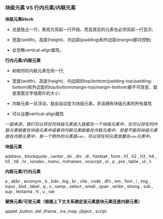 ### 块级元素  VS 行内元素/内联元素

**块级元素block**

* 总是独占一行，表现为另起一行开始，而且其后的元素也必须另起一行显示;

* 宽度\(width\)、高度\(height\)、内边距\(padding\)和外边距\(margin\)都可控制;

* 会忽略vertical-align属性。

**行内元素/内联元素**

* 和相邻的内联元素在同一行;

* 宽度\(width\)、高度\(height\)、内边距的top/bottom\(padding-top/padding-bottom\)和外边距的top/bottom\(margin-top/margin-bottom\)都不可改变，就是里面文字或图片的大小;

* 内联元素一旦浮动，就会自动变为块级元素，并且拥有块级元素的所有属性

* 可以设置vertical-align属性

_一般来讲，我们可以将任何块级元素放入嵌套在一个块级元素中，也可以将任何内联元素嵌套在块级元素中或者将内联元素嵌套在内联元素中，但是不能将块级元素放在内联元素中，有一个例外的元素是_`<a>`_，可以将任何元素放置在_`<a>`_元素中。_

**块级元素**

address , blockquote , center , dir , div , dl , fieldset , form , h1 , h2 , h3 , h4 , h5 , h6 , hr , isindex , menu , noframes , noscript , ol , p , pre , table , ul , li

**内联元素/行内元素**

a , abbr , acronym , b , bdo , big , br , cite , code , dfn , em , font , i , img , input , kbd , label , q , s , samp , select , small , span , strike , strong , sub , sup ,  textarea , tt , u , var

**替换元素/可变元素（根据上下文关系确定该元素是块元素还是内联元素）**

applet ,button ,del ,iframe , ins ,map ,object , script



